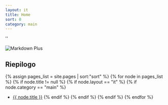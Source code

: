 ```yaml
---
layout: it
title: Home
sort: 0
category: main
---
```

<p class="message">
    
</p>

'<Odds and More Documentation>'

![Markdown Plus]({{site.baseurl}}/public/images/logo/logo-o-amd-more.png)







## Riepilogo

{% assign pages_list = site.pages | sort:"sort" %}
    {% for node in pages_list %}
    {% if node.title != null %}
    {% if node.layout == "it" %}
    {% if node.category == "main" %}
  * <a class="link-detail"
      href="{{site.baseurl}}{{ node.url }}">{{ node.title }}</a>
    {% endif %}
    {% endif %}
    {% endif %}
    {% endfor %}

